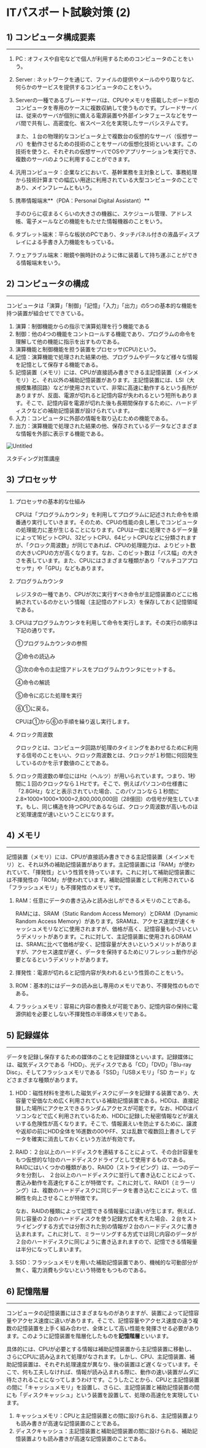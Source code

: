 # ITパスポート試験対策 (2)

## 1) コンピュータ構成要素

---

1. PC : オフィスや自宅などで個人が利用するためのコンピュータのことをいう。
2. Server : ネットワークを通じて、ファイルの提供やメールのやり取りなど、何らかのサービスを提供するコンピュータのことをいう。
3. Serverの一種であるブレードサーバは、CPUやメモリを搭載したボード型のコンピュータを専用のケースに複数収納して使うものです。ブレードサーバは、従来のサーバが個別に備える電源装置や外部インタフェースなどをサーバ間で共有し、高密度化、省スペース化を実現したサーバシステムです。

    また、１台の物理的なコンピュータ上で複数台の仮想的なサーバ（仮想サーバ）を動作させるための技術のことをサーバの仮想化技術といいます。この技術を使うと、それぞれの仮想サーバでOSやアプリケーションを実行でき、複数のサーバのように利用することができます。

4. 汎用コンピュータ：企業などにおいて、基幹業務を主対象として、事務処理から技術計算までの幅広い用途に利用されている大型コンピュータのことであり、メインフレームともいう。
5. 携帯情報端末**（PDA：Personal Digital Assistant）**

    手のひらに収まるくらいの大きさの機器に、スケジュール管理、アドレス帳、電子メールなどの機能をもたせた情報機器のことをいう。

6. タブレット端末：平らな板状のPCであり、タッチパネル付きの液晶ディスプレイによる手書き入力機能をもっている。
7. ウェアラブル端末：眼鏡や腕時計のように体に装着して持ち運ぶことができる情報端末をいう。

## 2) コンピュータの構成

---

コンピュータは「演算」「制御」「記憶」「入力」「出力」の5つの基本的な機能を持つ装置が組合せてできている。

1. 演算：制御機能からの指示で演算処理を行う機能である
2. 制御：他の4つの機能をコントロールする機能であり、プログラムの命令を理解して他の機能に指示を出すものである。
3. 演算機能と制御機能を担う装置をプロセッサ(CPU)という。
4. 記憶：演算機能で処理された結果の他、プログラムやデータなど様々な情報を記憶として保存する機能である。
5. 記憶装置（メモリ）には、CPUが直接読み書きできる主記憶装置（メインメモリ）と、それ以外の補助記憶装置があります。主記憶装置には、LSI（大規模集積回路）などが使用されていて、非常に高速に動作するという長所がありますが、反面、電源が切れると記憶内容が失われるという短所もあります。そこで、記憶内容を電源が切れた後も長期間保存するために、ハードディスクなどの補助記憶装置が設けられています。
6. 入力：コンピュータに外部の情報を取り込むための機能である。
7. 出力：演算機能で処理された結果の他、保存されているデータなどさまざまな情報を外部に表示する機能である。

![Untitled](IT%E3%83%8F%E3%82%9A%E3%82%B9%E3%83%9B%E3%82%9A%E3%83%BC%E3%83%88%E8%A9%A6%E9%A8%93%E5%AF%BE%E7%AD%96%20(2)%209d0a840e316b41988aae010108011e1b/Untitled.png)

スタディング対策講座

## 3) プロセッサ

---

1. プロセッサの基本的な仕組み

    CPUは「プログラムカウンタ」を利用してプログラムに記述された命令を順番通り実行していきます。そのため、CPUの性能の良し悪しでコンピュータの処理能力に差が生じることになります。CPUは一度に処理できるデータ量によって16ビットCPU、32ビットCPU、64ビットCPUなどに分類されますが、「クロック周波数」が同じであれば、CPUの処理能力は、よりビット数の大きいCPUの方が高くなります。なお、このビット数は「バス幅」の大きさを表しています。また、CPUにはさまざまな種類があり「マルチコアプロセッサ」や「GPU」などもあります。

2. プログラムカウンタ

    レジスタの一種であり、CPUが次に実行すべき命令が主記憶装置のどこに格納されているのかという情報（主記憶のアドレス）を保存しておく記憶領域である。

3. CPUはプログラムカウンタを利用して命令を実行します。その実行の順序は下記の通りです。

    ①プログラムカウンタの参照

    ②命令の読込み

    ③次の命令の主記憶アドレスをプログラムカウンタにセットする。

    ④命令の解読

    ⑤命令に応じた処理を実行

    ⑥①に戻る。

    CPUは①から⑥の手順を繰り返し実行します。

4. クロック周波数

    クロックとは、コンピュータ回路が処理のタイミングをあわせるために利用する信号のことをいい、クロック周波数とは、クロックが１秒間に何回発生しているのかを示す数値のことである。

5. クロック周波数の単位にはHz（ヘルツ）が用いられています。つまり、1秒間に１回のクロックなら１Hzです。そこで、例えばパソコンの仕様書に「2.8GHz」などと表示されていた場合、このパソコンなら１秒間に2.8×1000×1000×1000=2,800,000,000回（28億回）の信号が発生しています。もし、同じ構造を持つCPUであるならば、クロック周波数が高いものほど処理速度が速いということになります。

## 4) メモリ

---

記憶装置（メモリ）には、CPUが直接読み書きできる主記憶装置（メインメモリ）と、それ以外の補助記憶装置があります。主記憶装置には「RAM」が使われていて、「揮発性」という性質を持っています。これに対して補助記憶装置には不揮発性の「ROM」が使われています。補助記憶装置として利用されている「フラッシュメモリ」も不揮発性のメモリです。

1. RAM：任意にデータの書き込みと読み出しができるメモリのことである。

    RAMには、SRAM（Static Random Access Memory）とDRAM（Dynamic Random Access Memory）があります。SRAMは、アクセス速度が速くキャッシュメモリなどに使用されますが、価格が高く、記憶容量も小さいというデメリットがあります。これに対して、主記憶装置に使用されるDRAMは、SRAMに比べて価格が安く、記憶容量が大きいというメリットがありますが、アクセス速度が遅く、データを保持するためにリフレッシュ動作が必要となるというデメリットがあります。

2. 揮発性：電源が切れると記憶内容が失われるという性質のことをいう。
3. ROM：基本的にはデータの読み出し専用のメモリであり、不揮発性のものである。
4. フラッシュメモリ：容易に内容の書換えが可能であり、記憶内容の保持に電源供給を必要としない不揮発性の半導体メモリである。

## 5) 記録媒体

---

データを記録し保存するための媒体のことを記録媒体といいます。記録媒体には、磁気ディスクである「HDD」、光ディスクである「CD」「DVD」「Blu-ray Disc」、そしてフラッシュメモリである「SSD」「USBメモリ」「SD カード」などさまざまな種類があります。

1. HDD：磁性材料を塗布した磁気ディスクにデータを記録する装置であり、大容量で安価なため広く利用されている補助記憶装置である。HDDは、直接記録した場所にアクセスできるランダムアクセスが可能です。なお、HDDはパソコンなどで広く利用されているため、HDDに記録した秘密情報などが漏えいする危険性が高くなります。そこで、情報漏えいを防止するために、譲渡や返却の前にHDD全体を16進数の00やFF、又は乱数で複数回上書きしてデータを確実に消去しておくという方法が有効です。
2. RAID：２台以上のハードディスクを連結することによって、その合計容量をもつ仮想的な1台のハードディスクドライブとして使用するものである。RAIDにはいくつかの種類があり、RAID0（ストライピング）は、一つのデータを分割し、 ２台以上のハードディスクに並行して書き込むことによって、書込み動作を高速化することが特徴です。これに対して、RAID1（ミラーリング）は、複数のハードディスクに同じデータを書き込むことによって、信頼性を向上させることが特徴です。

    なお、RAIDの種類によって記憶できる情報量には違いが生じます。例えば、同じ容量の２台のハードディスクを使う記録方式を考えた場合、２台をストライピングする方式では分割された別の情報が２台のハードディスクに書き込まれます。これに対して、ミラーリングする方式では同じ内容のデータが２台のハードディスクに同じように書き込まれますので、記憶できる情報量は半分になってしまいます。

3. SSD：フラッシュメモリを用いた補助記憶装置であり、機械的な可動部分が無く、電力消費も少ないという特徴をもつものである。

## 6) 記憶階層

---

コンピュータの記憶装置にはさまざまなものがありますが、装置によって記憶容量やアクセス速度に違いがあります。そこで、記憶容量やアクセス速度の違う複数の記憶装置を上手く組み合わせ、全体として高い性能を発揮させる必要があります。このように記憶装置を階層化したものを**記憶階層**といいます。

具体的には、CPUが必要とする情報は補助記憶装置から主記憶装置に移動し、さらにCPUに読み込まれて処理がなされます。しかし、CPU、主記憶装置、補助記憶装置は、それぞれ処理速度が異なり、後の装置ほど遅くなっています。そこで、何も工夫しなければ、情報が読み込まれる際に、動作の速い装置がムダに待たされることになってしまうわけです。こうしたことから、CPUと主記憶装置の間に「キャッシュメモリ」を設置し、さらに、主記憶装置と補助記憶装置の間にも「ディスクキャッシュ」という装置を設置して、処理の高速化を実現しています。

1. キャッシュメモリ：CPUと主記憶装置との間に設けられる、主記憶装置よりも読み書きが高速な記憶装置のことである。
2. ディスクキャッシュ：主記憶装置と補助記憶装置の間に設けられる、補助記憶装置よりも読み書きが高速な記憶装置のことである。